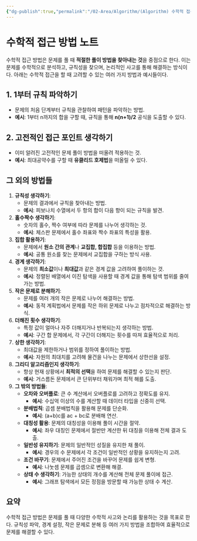 ```yaml
---
{"dg-publish":true,"permalink":"/02-Area/Algorithm/(Algorithm) 수학적 접근 방법/","tags":["Area/Algorithm"],"noteIcon":"","created":"2025-01-05T15:54:58.000+09:00","updated":"2025-04-07T22:52:00.691+09:00"}
---
```



# 수학적 접근 방법 노트

수학적 접근 방법은 문제를 풀 때 **적절한 풀이 방법을 찾아내는 것**을 중점으로 한다. 이는 문제를 수학적으로 분석하고, 규칙성을 찾으며, 논리적인 사고를 통해 해결하는 방식이다. 아래는 수학적 접근을 할 때 고려할 수 있는 여러 가지 방법과 예시들이다.

## 1. 1부터 규칙 파악하기

- 문제의 처음 단계부터 규칙을 관찰하여 패턴을 파악하는 방법.
- **예시**: 1부터 n까지의 합을 구할 때, 규칙을 통해 **n(n+1)/2** 공식을 도출할 수 있다.

## 2. 고전적인 접근 포인트 생각하기

- 이미 알려진 고전적인 문제 풀이 방법을 떠올려 적용하는 것.
- **예시**: 최대공약수를 구할 때 **유클리드 호제법**을 떠올릴 수 있다.

## 그 외의 방법들

1. **규칙성 생각하기**:
    - 문제의 결과에서 규칙을 찾아내는 방법.
    - **예시**: 피보나치 수열에서 두 항의 합이 다음 항이 되는 규칙을 발견.
2. **홀수짝수 생각하기**:
    - 숫자의 홀수, 짝수 여부에 따라 문제를 나누어 생각하는 것.
    - **예시**: 체스판 문제에서 홀수 좌표와 짝수 좌표의 특성을 활용.
3. **집합 활용하기**:
    - 문제에서 **원소 간의 관계**나 **교집합, 합집합** 등을 이용하는 방법.
    - **예시**: 공통 원소를 찾는 문제에서 교집합을 구하는 방식 사용.
4. **경계 생각하기**:
    - 문제의 **최소값**이나 **최대값**과 같은 경계 값을 고려하여 풀이하는 것.
    - **예시**: 정렬된 배열에서 이진 탐색을 사용할 때 경계 값을 통해 탐색 범위를 줄여가는 방법.
5. **작은 문제로 분해하기**:
    - 문제를 여러 개의 작은 문제로 나누어 해결하는 방법.
    - **예시**: 동적 계획법에서 문제를 작은 하위 문제로 나누고 점차적으로 해결하는 방식.
6. **더해진 횟수 생각하기**:
    - 특정 값이 얼마나 자주 더해지거나 반복되는지 생각하는 방법.
    - **예시**: 구간 합 문제에서, 각 구간이 더해지는 횟수를 따져 효율적으로 처리.
7. **상한 생각하기**:
    - 최대값을 제한하거나 범위를 정하여 풀이하는 방법.
    - **예시**: 자원의 최대치를 고려해 물건을 나누는 문제에서 상한선을 설정.
8. **그리디 알고리즘인지 생각하기**:
    - 항상 현재 상황에서 **최적의 선택**을 하여 문제를 해결할 수 있는지 판단.
    - **예시**: 거스름돈 문제에서 큰 단위부터 채워가며 최적 해를 도출.
9. **그 밖의 방법들**:
    - **오차와 오버플로**: 큰 수 계산에서 오버플로를 고려하고 정확도를 유지.
        - **예시**: 수십억 이상의 수를 계산할 때 데이터 타입을 신중히 선택.
    - **분배법칙**: 곱셈 분배법칙을 활용해 문제를 단순화.
        - **예시**: (a+b)c를 ac + bc로 분배해 연산.
    - **대칭성 활용**: 문제의 대칭성을 이용해 풀이 시간을 절약.
        - **예시**: 좌우 대칭인 문제에서 절반만 계산한 뒤 대칭을 이용해 전체 결과 도출.
    - **일반성 유지하기**: 문제의 일반적인 성질을 유지한 채 풀이.
        - **예시**: 경우의 수 문제에서 각 조건이 일반적인 상황을 유지하는지 고려.
    - **조건 바꾸기**: 문제에서 주어진 조건을 바꾸어 문제를 쉽게 변형.
        - **예시**: 나눗셈 문제를 곱셈으로 변환해 해결.
    - **상태 수 생각하기**: 가능한 상태의 개수를 계산해 전체 문제 풀이에 접근.
        - **예시**: 그래프 탐색에서 모든 정점을 방문할 때 가능한 상태 수 계산.

## 요약

수학적 접근 방법은 문제를 풀 때 다양한 수학적 사고와 논리를 활용하는 것을 목표로 한다. 규칙성 파악, 경계 설정, 작은 문제로 분해 등 여러 가지 방법을 조합하여 효율적으로 문제를 해결할 수 있다.